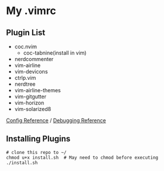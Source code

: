 # My .vimrc
## Plugin List
* coc.nvim
  * coc-tabnine(install in vim)
* nerdcommenter
* vim-airline
* vim-devicons
* ctrlp.vim
* nerdtree
* vim-airline-themes
* vim-gitgutter
* vim-horizon
* vim-solarized8

[Config Reference](https://gist.github.com/benawad/b768f5a5bbd92c8baabd363b7e79786f) / [Debugging Reference](https://vi.stackexchange.com/a/31854/38452)

## Installing Plugins 
```
# clone this repo to ~/
chmod u+x install.sh  # May need to chmod before executing
./install.sh
```

